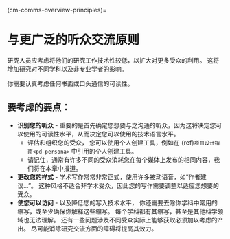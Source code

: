 (cm-comms-overview-principles)=
# 与更广泛的听众交流原则

研究人员应考虑将他们的研究工作技术性较低，以扩大对更多受众的利用。 这将增加研究对不同学科以及非专业学者的影响。

你需要认真考虑任何书面或口头通信的可读性。

## 要考虑的要点：

* **识别您的听众** - 重要的是首先确定您想要与之沟通的听众，因为这将决定您可以使用的可读性水平，从而决定您可以使用的技术语言水平。
    * 评估和组织您的受众， 您可以使用个人创建工具，例如在 {ref}`项目设计指南<pd-persona>` 中引用的个人创建工具。
    * 请记住，通常有许多不同的受众消耗您在每个媒体上发布的相同内容，我们将在本章中报道。
* **更改您的样式** - 学术写作常常非常正式，使用许多被动语音，如“作者建议...”。 这种风格不适合非学术受众，因此您的写作需要调整以适应您想要的受众。
* **使您可以访问** - 以及降低您的写入技术水平， 你还需要去除你学科中常用的缩写，或至少确保你解释这些缩写。 每个学科都有其缩写，甚至是其他科学领域也无法理解。 还有一些问题涉及不同受众实际上能够获取必须加以考虑的产出。 尽可能消除研究交流方面的障碍将提高其效力。

